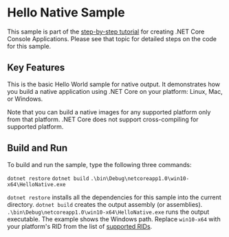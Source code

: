Hello Native Sample
================

This sample is part of the [step-by-step tutorial](https://docs.microsoft.com/dotnet/core/tutorials/using-with-xplat-cli)
for creating .NET Core Console Applications. Please see that topic for detailed steps on the code
for this sample.

Key Features
------------

This is the basic Hello World sample for native output. It demonstrates how you build a native
application using .NET Core on your platform: Linux, Mac, or Windows.

Note that you can build a native images for any supported platform only from that platform. .NET Core
does not support cross-compiling for supported platform.

Build and Run
-------------

To build and run the sample, type the following three commands:

`dotnet restore`
`dotnet build`
`.\bin\Debug\netcoreapp1.0\win10-x64\HelloNative.exe`

`dotnet restore` installs all the dependencies for this sample into the current directory.
`dotnet build` creates the output assembly (or assemblies).
`.\bin\Debug\netcoreapp1.0\win10-x64\HelloNative.exe` runs the output executable. The example
shows the Windows path. Replace `win10-x64` with your platform's RID from the list of
[supported RIDs](../../../../docs/core/rid-catalog.md).

